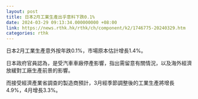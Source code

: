 ```yaml
---
layout: post
title: 日本2月工業生產出乎意料下跌0.1%
date: 2024-03-29 09:13:34.000000000 +08:00
link: https://news.rthk.hk/rthk/ch/component/k2/1746775-20240329.htm
categories: rthk
---
```


日本2月工業生產意外按年跌0.1%，市場原本估計增長1.4%。

日本政府官員認為，是受汽車車廠停產影響，指出需留意有關情況，以及海外經濟放緩對工廠生產前景的影響。

而接受經濟產業省調查的製造商預計，3月經季節調整後的工業生產將增長4.9%，4月增長3.3%。
